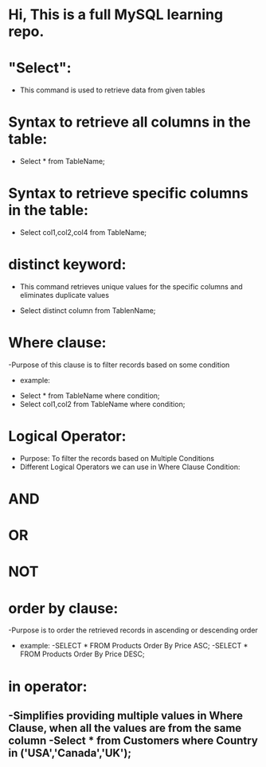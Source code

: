 # Hi, This is a full MySQL learning repo.

# "Select":
- This command is used to retrieve data from given tables
  
# Syntax to retrieve all columns in the table:
- Select * from TableName;

# Syntax to retrieve specific columns in the table:
- Select col1,col2,col4 from TableName;

# distinct keyword:
- This command retrieves unique values for the specific columns and eliminates duplicate values

- Select distinct column from TablenName;
# Where clause:
-Purpose of this clause is to filter records based on some condition

* example:
-  Select * from TableName where condition;
-  Select col1,col2 from TableName where condition;

# Logical Operator:
- Purpose: To filter the records based on Multiple Conditions
- Different Logical Operators we can use in Where Clause Condition:
# AND
# OR
# NOT

# order by clause:
-Purpose is to order the retrieved records in ascending or descending order

* example:
-SELECT * FROM Products Order By Price ASC;
-SELECT * FROM Products Order By Price DESC;

# in operator:
-Simplifies providing multiple values in Where Clause, when all the values are from the same column
-Select * from Customers where Country in ('USA','Canada','UK');
-
